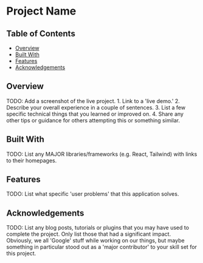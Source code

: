 # Project Name
## Table of Contents

- [Overview](#overview)
- [Built With](#built-with)
- [Features](#features)
- [Acknowledgements](#acknowledgements)

## Overview

TODO: Add a screenshot of the live project.
    1. Link to a 'live demo.'
    2. Describe your overall experience in a couple of sentences.
    3. List a few specific technical things that you learned or improved on.
    4. Share any other tips or guidance for others attempting this or something similar.
 

## Built With

 TODO: List any MAJOR libraries/frameworks (e.g. React, Tailwind) with links to their homepages.

## Features

TODO: List what specific 'user problems' that this application solves. 
## Acknowledgements

TODO: List any blog posts, tutorials or plugins that you may have used to complete the project. Only list those that had a significant impact. Obviously, we all 'Google' stuff while working on our things, but maybe something in particular stood out as a 'major contributor' to your skill set for this project.
